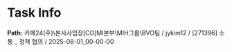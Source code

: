# Task Info

**Path:** 카페24(주)\본사사업장\[CG]MI본부\MIH그룹\BVO팀 / jykim12 / [271396] 소통 _ 정책 협의 / 2025-08-01_00-00-00

